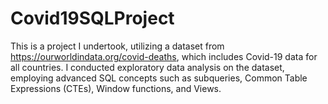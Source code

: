 # Covid19SQLProject

This is a project I undertook, utilizing a dataset from https://ourworldindata.org/covid-deaths, which includes Covid-19 data for all countries. I conducted exploratory data analysis on the dataset, employing advanced SQL concepts such as subqueries, Common Table Expressions (CTEs), Window functions, and Views.
